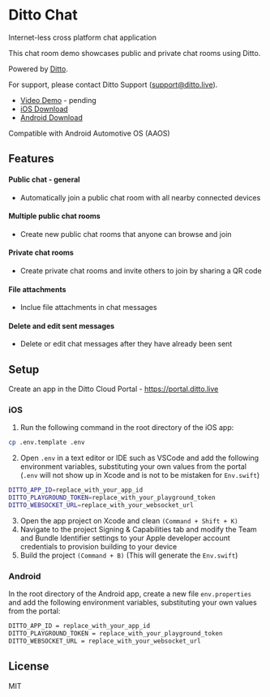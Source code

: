 # Ditto Chat

Internet-less cross platform chat application

This chat room demo showcases public and private chat rooms using Ditto.

Powered by [Ditto](https://ditto.live/).

For support, please contact Ditto Support (<support@ditto.live>).

- [Video Demo]() - pending
- [iOS Download](https://apps.apple.com/us/app/dittochat/id1450111256)
- [Android Download](https://play.google.com/store/apps/details?id=live.dittolive.chat)

Compatible with Android Automotive OS (AAOS)

## Features

#### Public chat - general
* Automatically join a public chat room with all nearby connected devices

#### Multiple public chat rooms

* Create new public chat rooms that anyone can browse and join

#### Private chat rooms
* Create private chat rooms and invite others to join by sharing a QR code

#### File attachments
* Inclue file attachments in chat messages

#### Delete and edit sent messages
* Delete or edit chat messages after they have already been sent

## Setup

Create an app in the Ditto Cloud Portal - https://portal.ditto.live

### iOS

1. Run the following command in the root directory of the iOS app:
```bash
cp .env.template .env
```
2. Open `.env` in a text editor or IDE such as VSCode and add the following environment variables, substituting your own values from the portal (`.env` will not show up in Xcode and is not to be mistaken for `Env.swift`)
```bash
DITTO_APP_ID=replace_with_your_app_id
DITTO_PLAYGROUND_TOKEN=replace_with_your_playground_token
DITTO_WEBSOCKET_URL=replace_with_your_websocket_url
```
3. Open the app project on Xcode and clean `(Command + Shift + K)`
4. Navigate to the project Signing & Capabilities tab and modify the Team and Bundle Identifier 
settings to your Apple developer account credentials to provision building to your device
5. Build the project `(Command + B)` (This will generate the `Env.swift`)

### Android

In the root directory of the Android app, create a new file `env.properties` and add the following environment variables, substituting your own values from the portal:
```bash
DITTO_APP_ID = replace_with_your_app_id
DITTO_PLAYGROUND_TOKEN = replace_with_your_playground_token
DITTO_WEBSOCKET_URL = replace_with_your_websocket_url
```

## License

MIT
